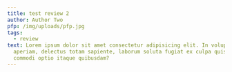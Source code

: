 ```yaml
---
title: test review 2
author: Author Two
pfp: /img/uploads/pfp.jpg
tags:
  - review
text: Lorem ipsum dolor sit amet consectetur adipisicing elit. In voluptatem
  aperiam, delectus totam sapiente, laborum soluta fugiat ex culpa quis, dolor
  commodi optio itaque quibusdam?
---
```

